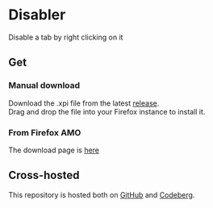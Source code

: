 # Disabler
Disable a tab by right clicking on it

## Get
### Manual download
Download the .xpi file from the latest [release](https://github.com/TheNamlessGuy/browser-disabler/releases).  
Drag and drop the file into your Firefox instance to install it.

### From Firefox AMO
The download page is [here](https://addons.mozilla.org/en-US/firefox/addon/disabler/)

## Cross-hosted
This repository is hosted both on [GitHub](https://github.com/TheNamlessGuy/browser-disabler) and [Codeberg](https://codeberg.org/TheNamlessGuy/browser-disabler).
